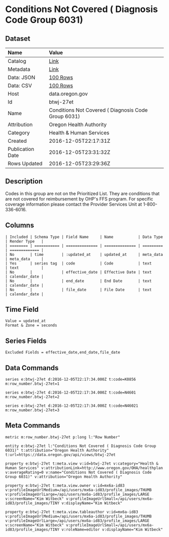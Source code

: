 # Conditions Not Covered ( Diagnosis Code Group 6031)

## Dataset

| Name | Value |
| :--- | :---- |
| Catalog | [Link](https://catalog.data.gov/dataset/conditions-not-covered-diagnosis-code-group-6031) |
| Metadata | [Link](https://data.oregon.gov/api/views/btwj-27et) |
| Data: JSON | [100 Rows](https://data.oregon.gov/api/views/btwj-27et/rows.json?max_rows=100) |
| Data: CSV | [100 Rows](https://data.oregon.gov/api/views/btwj-27et/rows.csv?max_rows=100) |
| Host | data.oregon.gov |
| Id | btwj-27et |
| Name | Conditions Not Covered ( Diagnosis Code Group 6031) |
| Attribution | Oregon Health Authority |
| Category | Health & Human Services |
| Created | 2016-12-05T22:17:31Z |
| Publication Date | 2016-12-05T23:31:32Z |
| Rows Updated | 2016-12-05T23:29:36Z |

## Description

Codes in this group are not on the Prioritized List.  They are conditions that are not covered for reimbursement by OHP's FFS program. For specific coverage information please contact the Provider Services Unit at  1-800-336-6016.

## Columns

```ls
| Included | Schema Type | Field Name     | Name           | Data Type | Render Type   |
| ======== | =========== | ============== | ============== | ========= | ============= |
| No       | time        | :updated_at    | updated_at     | meta_data | meta_data     |
| Yes      | series tag  | code           | Code           | text      | text          |
| No       |             | effective_date | Effective Date | text      | calendar_date |
| No       |             | end_date       | End Date       | text      | calendar_date |
| No       |             | file_date      | File Date      | text      | calendar_date |
```

## Time Field

```ls
Value = updated_at
Format & Zone = seconds
```

## Series Fields

```ls
Excluded Fields = effective_date,end_date,file_date
```

## Data Commands

```ls
series e:btwj-27et d:2016-12-05T22:17:34.000Z t:code=K0856 m:row_number.btwj-27et=1

series e:btwj-27et d:2016-12-05T22:17:34.000Z t:code=N4601 m:row_number.btwj-27et=2

series e:btwj-27et d:2016-12-05T22:17:34.000Z t:code=N46021 m:row_number.btwj-27et=3
```

## Meta Commands

```ls
metric m:row_number.btwj-27et p:long l:"Row Number"

entity e:btwj-27et l:"Conditions Not Covered ( Diagnosis Code Group 6031)" t:attribution="Oregon Health Authority" t:url=https://data.oregon.gov/api/views/btwj-27et

property e:btwj-27et t:meta.view v:id=btwj-27et v:category="Health & Human Services" v:attributionLink=http://www.oregon.gov/OHA/healthplan v:averageRating=0 v:name="Conditions Not Covered ( Diagnosis Code Group 6031)" v:attribution="Oregon Health Authority"

property e:btwj-27et t:meta.view.owner v:id=mx6a-id83 v:profileImageUrlMedium=/api/users/mx6a-id83/profile_images/THUMB v:profileImageUrlLarge=/api/users/mx6a-id83/profile_images/LARGE v:screenName="Kim Witbeck" v:profileImageUrlSmall=/api/users/mx6a-id83/profile_images/TINY v:displayName="Kim Witbeck"

property e:btwj-27et t:meta.view.tableauthor v:id=mx6a-id83 v:profileImageUrlMedium=/api/users/mx6a-id83/profile_images/THUMB v:profileImageUrlLarge=/api/users/mx6a-id83/profile_images/LARGE v:screenName="Kim Witbeck" v:profileImageUrlSmall=/api/users/mx6a-id83/profile_images/TINY v:roleName=editor v:displayName="Kim Witbeck"
```